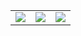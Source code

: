 <table>
  <tbody>
    <tr>
      <td>
        <a>
          <img align="center" src="https://github.com/sunha-park/myimages/blob/main/001.png">
        </a>
      </td>
      <td>
        <a>
          <img align="center" src="https://github.com/sunha-park/myimages/blob/main/002.png">
        </a>
      </td>
      <td>
        <a>
          <img align="center" src="https://github.com/sunha-park/myimages/blob/main/003.png">
        </a>
      </td>
    </tr>
  </tbody>
</table>
